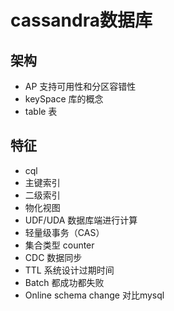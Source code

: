 # cassandra数据库

## 架构

* AP 支持可用性和分区容错性
* keySpace 库的概念
* table 表

## 特征

* cql
* 主键索引
* 二级索引
* 物化视图
* UDF/UDA 数据库端进行计算
* 轻量级事务（CAS）
* 集合类型 counter
* CDC 数据同步
* TTL 系统设计过期时间
* Batch 都成功都失败
* Online schema change 对比mysql